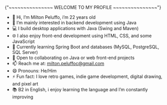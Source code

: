 {"~~~~~~~~~~~~~~~ WELCOME TO MY PROFILE ~~~~~~~~~~~~~~~"}
- 👋 Hi, I’m Milton Peluffo, i’m 22 years old
- 👀 I’m mainly interested in backend development using Java
- 💻 I build desktop applications with Java (Swing and Maven)
- 🌐 I also enjoy front-end development using HTML, CSS, and some JavaScript
- 🌱 Currently learning Spring Boot and databases (MySQL, PostgreSQL, SQL Server)
- 💞️ Open to collaborating on Java or web front-end projects
- 📫 Reach me at: milton.peluffoc@gmail.com
- 😄 Pronouns: He/Him
- ⚡ Fun fact: I love retro games, indie game development, digital drawing, and pixel art
- 📚 B2 in English, i enjoy learning the language and I’m constantly improving
